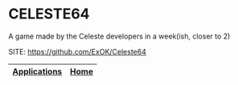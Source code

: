 # CELESTE64

 A game made by the Celeste developers in a week(ish, closer to 2)

 SITE: https://github.com/ExOK/Celeste64

 | [Applications](https://portable-linux-apps.github.io/apps.html) | [Home](https://portable-linux-apps.github.io)
 | --- | --- |
